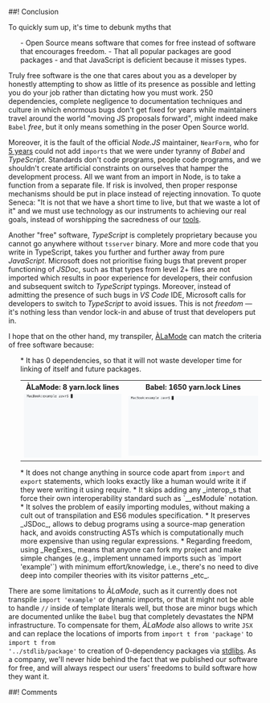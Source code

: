 ##! Conclusion

To quickly sum up, it's time to debunk myths that

<ul>
  - Open Source means software that comes for free instead of software that encourages freedom.
  - That all popular packages are good packages
  - and that JavaScript is deficient because it misses types.
</ul>

Truly free software is the one that cares about you as a developer by honestly attempting to show as little of its presence as possible and letting you do your job rather than dictating how you must work. 250 dependencies, complete negligence to documentation techniques and culture in which enormous bugs don't get fixed for years while maintainers travel around the world "moving JS proposals forward", might indeed make `Babel` _free_, but it only means something in the poser Open Source world.


Moreover, it is the fault of the official _Node.JS_ maintainer, ``NearForm``, who for [5 years](https://2ality.com/2014/09/es6-modules-final.html) could not add <code>imports</code> that we were under tyranny of _Babel_ and _TypeScript_. Standards don't code programs, people code programs, and we shouldn't create artificial constraints on ourselves that hamper the development process. All we want from an import in Node, is to take a function from a separate file. If risk is involved, then proper response mechanisms should be put in place instead of rejecting innovation. To quote Seneca: "It is not that we have a short time to live, but that we waste a lot of it" and we must use technology as our instruments to achieving our real goals, instead of worshipping the sacredness of our <ins>tools</ins>.

Another "free" software, _TypeScript_ is completely proprietary because you cannot go anywhere without `tsserver` binary. More and more code that you write in TypeScript, takes you further and further away from pure _JavaScript_. Microsoft does not prioritise fixing bugs that prevent proper functioning of _JSDoc_, such as that types from level 2+ files are not imported which results in poor experience for developers, their confusion and subsequent switch to _TypeScript_ typings. Moreover, instead of admitting the presence of such bugs in _VS Code_ IDE, Microsoft calls for developers to switch to _TypeScript_ to avoid issues. This is not *freedom* &mdash; it's nothing less than vendor lock-in and abuse of trust that developers put in.

I hope that on the other hand, my transpiler, [ÀLaMode](alamode) can match the criteria of free software because:

<ol>
* It has 0 dependencies, so that it will not waste developer time for linking of itself and future packages.
<table style="max-width:100%;">
<tbody><tr><th>ÀLaMode: 8 yarn.lock lines</th><th>Babel: 1650 yarn.lock Lines</th></tr>
<tr><td>
<img src="./img/yarn-add-alamode.gif" alt="Installing ÀLaMode in 1 sec" img-fluid />
</td>
<td>
<img src="./img/yarn-add-babel2.gif" alt="Linking Babel's Dependencies in 20 sec" img-fluid />
</td></tr>
</tbody></table>
* It does not change anything in source code apart from <code>import</code> and <code>export</code> statements, which looks exactly like a human would write it if they were writing it using require.
* It skips adding any _interop_s that force their own interoperability standard such as `__esModule` notation.
* It solves the problem of easily importing modules, without making a cult out of transpilation and ES6 modules specification.
* It preserves _JSDoc_, allows to debug programs using a source-map generation hack, and avoids constructing ASTs which is computationally much more expensive than using regular expressions.
* Regarding freedom, using _RegExes_ means that anyone can fork my project and make simple changes (e.g., implement unnamed imports such as `import 'example'`) with minimum effort/knowledge, i.e., there's no need to dive deep into compiler theories with its visitor patterns _etc_.
</ol>

There are some limitations to _ÀLaMode_, such as it currently does not transpile <code>import 'example'</code> or dynamic imports, or that it might not be able to handle `//` inside of template literals well, but those are minor bugs which are documented unlike the `Babel` bug that completely devastates the NPM infrastructure. To compensate for them, _ÀLaMode_ also allows to write `JSX` and can replace the locations of imports from <code>import t from 'package'</code> to <code>import t from '../stdlib/package'</code> to creation of 0-dependency packages via [stdlibs](quickStart#stdlib). As a company, we'll never hide behind the fact that we published our software for free, and will always respect our users' freedoms to build software how they want it.


<!-- end section -->
<section-break />

##! Comments

  <akashic-comments api-key="akashic" />

</div>